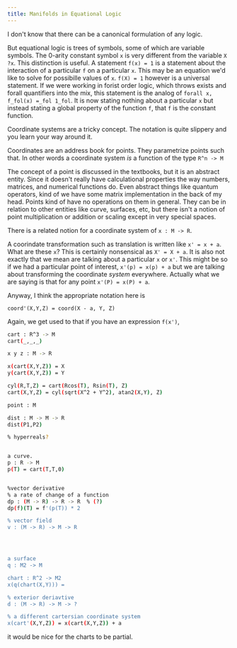 ```yaml
---
title: Manifolds in Equational Logic
---
```




I don't know that there can be a canonical formulation of any logic.

But equational logic is trees of symbols, some of which are variable symbols. The 0-arity constant symbol `x` is very different from the variable `X` `?x`.
This distinction is useful. A statement `f(x) = 1` is a statement about the interaction of a particular `f` on a particular `x`. This may be an equation we'd like to solve for possibille values of `x`. `f(X) = 1` however is a universal statement. If we were working in forist order logic, which throws exists and forall quantifiers into the mix, this statement is the analog of `forall x, f_fol(x) =_fol 1_fol`. It is now stating nothing about a particular `x` but instead stating a global property of the function `f`, that `f` is the constant function.

Coordinate systems are a tricky concept. The notation is quite slippery and you learn your way around it.

Coordinates are an address book for points. They parametrize points such that.
In other words a coordinate system _is_ a function of the type `R^n -> M`

The concept of a point is discussed in the textbooks, but it is an abstract entity. Since it doesn't really have calculational properties the way numbers, matrices, and numerical functions do. Even abstract things like quantum operators, kind of we have some matrix implementation in the back of my head. Points kind of have no operations on them in general. They can be in relation to other entities like curve, surfaces, etc, but there isn't a notion of point multiplication or addition or scaling except in very special spaces.

There is a related notion for a coordinate system of `x : M -> R`.

A coorindate transformation such as translation is written like `x' = x + a`. What are these `x`? This is certainly nonsensical as `X' = X + a`. It is also not exactly that we mean are talking about a particular `x` or `x'`. This might be so if we had a particular point of interest, `x'(p) = x(p) + a` but we are talking about transforming the coordinate _system_ everywhere.
Actually what we are saying is that for any point `x'(P) = x(P) + a`.

Anyway, I think the appropriate notation here is

```
coord'(X,Y,Z) = coord(X - a, Y, Z)
```

Again, we get used to that if you have an expression `f(x')`,

```bash
cart : R^3 -> M
cart(_,_,_)

x y z : M -> R

x(cart(X,Y,Z)) = X
y(cart(X,Y,Z)) = Y

cyl(R,T,Z) = cart(Rcos(T), Rsin(T), Z)
cart(X,Y,Z) = cyl(sqrt(X^2 + Y^2), atan2(X,Y), Z)

point : M

dist : M -> M -> R
dist(P1,P2) 

% hyperreals?


a curve.
p : R -> M
p(T) = cart(T,T,0)


%vector derivative
% a rate of change of a function
dp : (M -> R) -> R -> R  % (?)
dp(f)(T) = f'(p(T)) * 2

% vector field
v : (M -> R) -> M -> R




a surface
q : M2 -> M

chart : R^2 -> M2
x(q(chart(X,Y))) =

% exterior deriavtive
d : (M -> R) -> M -> ?

% a different cartersian coordinate system
x(cart'(X,Y,Z)) = x(cart(X,Y,Z)) + a
```

it would be nice for the charts to be partial.
